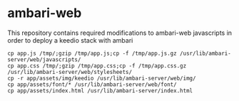# ambari-web
This repository contains required modifications to ambari-web javascripts in order to deploy a keedio stack with ambari  

```
cp app.js /tmp/;gzip /tmp/app.js;cp -f /tmp/app.js.gz /usr/lib/ambari-server/web/javascripts/
cp app.css /tmp/;gzip /tmp/app.css;cp -f /tmp/app.css.gz /usr/lib/ambari-server/web/stylesheets/
cp -r app/assets/img/keedio /usr/lib/ambari-server/web/img/
cp app/assets/font/* /usr/lib/ambari-server/web/font/
cp app/assets/index.html /usr/lib/ambari-server/index.html
```
